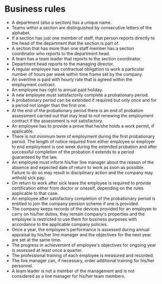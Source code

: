 # Business rules

- A department (also a section) has a unique name.
- Teams within a section are distinguished by consecutive letters of the alphabet.
- If a section has just one member of staff, that person reports directly to the head of the department that the section is part of.
- A section that has more than one staff member has a section coordinator who reports to the department head.
- A team has a team leader that reports to the section coordinator.
- Department head reports to the managing director.
- A regular employee has contractual obligation to work a particular number of hours per week within time frame set by the company.
- An overtime is paid with hourly rate that is agreed within the employment contract.
- An employee has right to annual paid holiday.
- A new employee must satisfactorily complete a probationary period.
- A probationary period can be extended if required but only once and for a period not longer than the first one.
- At the end of the probationary period there is an end of probation assessment carried out that may lead to not renewing the employment contract if the assessment is not satisfactory.
- An employee has to provide a prove that he/she holds a work permit, if applicable.
- There is not minimum term of employment during the first probationary period. The length of notice required from either employee or employer to end employment is one week during the extended probation and after successful completion of the probation it extends to a period guaranteed by the law.
- An employee must inform his/her line manager about the reason of the absence and expected date of return to work as soon as possible. Failure to do so may result in disciplinary action and the company may withold sick pay.
- On return to work after sick leave the employee is required to provide certification either from doctor or oneself, depending on the rules applicable to that case.
- An employee after satisfactory completion of the probationary period is entitled to join the company pension scheme if one is provided.
- The company keeps records of the devices provided for an employee to carry on his/her duties, they remain company's properties and the employee is restricted to use them for business purposes with accordance to the applicable company policies.
- Once a year, the employee's performance is assessed during annual appraisal by his/her line manager and the objectives for the next year are set at the same time.
- The progress in achievement of employee's objectives for ongoing year is assessed at least once a quarter.
- The professional training of each employee is measured and recorded.
- The line manager can, if necessary, order additional training for his/her personnel.
- A team leader is not a member of the management and is not considered as a line manager for his/her team members.
